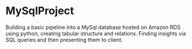 # MySqlProject
Building a basic pipeline into a MySql database hosted on Amazon RDS using python, creating tabular structure and relations. Finding insights via SQL queries and then presenting them to client. 
